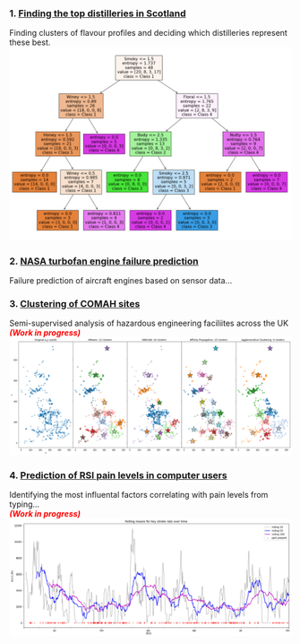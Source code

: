 <!-- # Data Science Portfolio -->
### 1. [Finding the top distilleries in Scotland](https://github.com/FSITR/COMAH-sites)
Finding clusters of flavour profiles and deciding which distilleries represent these best.
<img src="images/tree.png">

### 2. [NASA turbofan engine failure prediction](https://github.com/FSITR/COMAH-sites)
Failure prediction of aircraft engines based on sensor data...
<!-- image -->

### 3. [Clustering of COMAH sites](https://github.com/FSITR/COMAH-sites)
Semi-supervised analysis of hazardous engineering faciliites across the UK<br>
___<span style="color:red">(Work in progress)</span>___
<img src="images/COMAH clusters.png">

### 4. [Prediction of RSI pain levels in computer users](https://github.com/FSITR/RSI-investigation)
Identifying the most influental factors correlating with pain levels from typing...<br>
___<span style="color:red">(Work in progress)</span>___
<img src="images/rsi investigation.png">

<!-- <details>
  <summary>Drop down...</summary>
### 1. [heading](https://github.com/FSITR/COMAH-sites)
</details>
 -->
